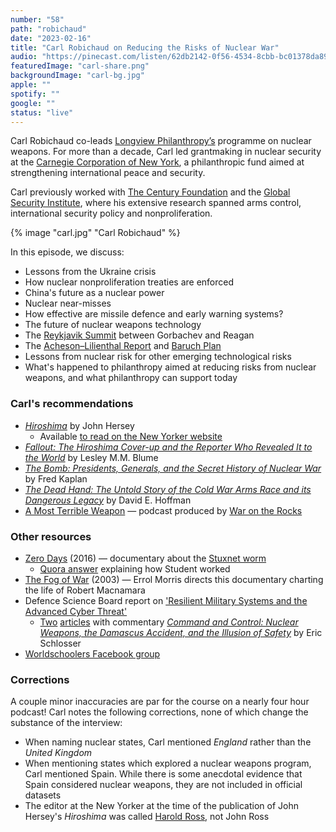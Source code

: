 ```yaml
---
number: "58"
path: "robichaud"
date: "2023-02-16"
title: "Carl Robichaud on Reducing the Risks of Nuclear War"
audio: "https://pinecast.com/listen/62db2142-0f56-4534-8cbb-bc01378da893.mp3"
featuredImage: "carl-share.png"
backgroundImage: "carl-bg.jpg"
apple: ""
spotify: ""
google: ""
status: "live"
---
```


Carl Robichaud co-leads [Longview Philanthropy’s](https://www.longview.org/) programme on nuclear weapons. For more than a decade, Carl led grantmaking in nuclear security at the [Carnegie Corporation of New York](https://www.carnegie.org/), a philanthropic fund aimed at strengthening international peace and security.

Carl previously worked with [The Century Foundation](https://tcf.org/) and the [Global Security Institute](https://gsinstitute.org/), where his extensive research spanned arms control, international security policy and nonproliferation.

<div class="episode-image_variable">

{% image "carl.jpg" "Carl Robichaud" %}

</div>

In this episode, we discuss:

- Lessons from the Ukraine crisis
- How nuclear nonproliferation treaties are enforced
- China's future as a nuclear power
- Nuclear near-misses
- How effective are missile defence and early warning systems?
- The future of nuclear weapons technology
- The [Reykjavik Summit](https://en.wikipedia.org/wiki/Reykjav%C3%ADk_Summit) between Gorbachev and Reagan
- The [Acheson–Lilienthal Report](https://en.wikipedia.org/wiki/Acheson%E2%80%93Lilienthal_Report) and [Baruch Plan](https://en.wikipedia.org/wiki/Baruch_Plan)
- Lessons from nuclear risk for other emerging technological risks
- What's happened to philanthropy aimed at reducing risks from nuclear weapons, and what philanthropy can support today

### Carl's recommendations

* [*Hiroshima*](https://www.goodreads.com/book/show/27323.Hiroshima) by John Hersey
  * Available [to read on the New Yorker website](https://www.newyorker.com/magazine/1946/08/31/hiroshima)
* *[Fallout: The Hiroshima Cover-up and the Reporter Who Revealed It to the World](https://www.goodreads.com/en/book/show/52764193)* by Lesley M.M. Blume
* *[The Bomb: Presidents, Generals, and the Secret History of Nuclear War](https://www.goodreads.com/en/book/show/50868575)* by Fred Kaplan
* *[The Dead Hand: The Untold Story of the Cold War Arms Race and its Dangerous Legacy](https://www.goodreads.com/book/show/6623920-the-dead-hand?from_search=true&from_srp=true&qid=0RfDpCjLy7&rank=2)* by David E. Hoffman
* [A Most Terrible Weapon](https://warontherocks.com/category/podcasts/a-most-terrible-weapon/) — podcast produced by [War on the Rocks](https://warontherocks.com/)

### Other resources

* [Zero Days](https://letterboxd.com/film/zero-days/) (2016) — documentary about the [Stuxnet worm](https://en.wikipedia.org/wiki/Stuxnet)
  * [Quora answer](https://www.quora.com/What-is-the-most-sophisticated-piece-of-software-ever-written-1/answer/John-Byrd-2) explaining how Student worked
* [The Fog of War](https://letterboxd.com/film/the-fog-of-war/) (2003) — Errol Morris directs this documentary charting the life of Robert Macnamara
* Defence Science Board report on ['Resilient Military Systems and the Advanced Cyber Threat'](https://nsarchive2.gwu.edu/NSAEBB/NSAEBB424/docs/Cyber-081.pdf)
  * [Two](https://www.washingtonpost.com/world/national-security/confidential-report-lists-us-weapons-system-designs-compromised-by-chinese-cyberspies/2013/05/27/a42c3e1c-c2dd-11e2-8c3b-0b5e9247e8ca_story.html) [articles](https://www.businessinsider.com/cyber-exploits-turn-weapons-on-us-2013-3) with commentary
	*[Command and Control: Nuclear Weapons, the Damascus Accident, and the Illusion of Safety](https://www.goodreads.com/en/book/show/6452798)* by Eric Schlosser
* [Worldschoolers Facebook group](https://www.facebook.com/groups/worldschoolers/)

### Corrections

A couple minor inaccuracies are par for the course on a nearly four hour podcast! Carl notes the following corrections, none of which change the substance of the interview:

- When naming nuclear states, Carl mentioned *England* rather than the *United Kingdom*
- When mentioning states which explored a nuclear weapons program, Carl mentioned Spain. While there is some anecdotal evidence that Spain considered nuclear weapons, they are not included in official datasets
- The editor at the New Yorker at the time of the publication of John Hersey's *Hiroshima* was called [Harold Ross](https://en.wikipedia.org/wiki/Harold_Ross), not John Ross
